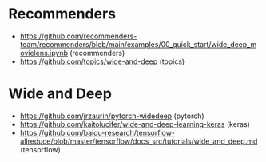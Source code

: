 # Recommenders
* https://github.com/recommenders-team/recommenders/blob/main/examples/00_quick_start/wide_deep_movielens.ipynb (recommenders)
* https://github.com/topics/wide-and-deep (topics)

# Wide and Deep 
* https://github.com/jrzaurin/pytorch-widedeep (pytorch)
* https://github.com/kaitolucifer/wide-and-deep-learning-keras (keras)
* https://github.com/baidu-research/tensorflow-allreduce/blob/master/tensorflow/docs_src/tutorials/wide_and_deep.md (tensorflow)
